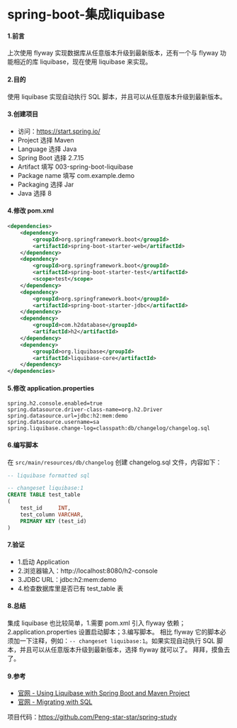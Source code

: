 # spring-boot-集成liquibase

#### 1.前言
上次使用 flyway 实现数据库从任意版本升级到最新版本，还有一个与 flyway 功能相近的库 liquibase，现在使用 liquibase 来实现。
  
#### 2.目的
  使用 liquibase 实现自动执行 SQL 脚本，并且可以从任意版本升级到最新版本。

#### 3.创建项目
  * 访问：https://start.spring.io/
  * Project 选择 Maven
  * Language 选择 Java
  * Spring Boot 选择 2.7.15
  * Artifact 填写 003-spring-boot-liquibase
  * Package name 填写 com.example.demo
  * Packaging 选择 Jar
  * Java 选择 8  

#### 4.修改 pom.xml
```xml
<dependencies>
    <dependency>
        <groupId>org.springframework.boot</groupId>
        <artifactId>spring-boot-starter-web</artifactId>
    </dependency>
    <dependency>
        <groupId>org.springframework.boot</groupId>
        <artifactId>spring-boot-starter-test</artifactId>
        <scope>test</scope>
    </dependency>
    <dependency>
        <groupId>org.springframework.boot</groupId>
        <artifactId>spring-boot-starter-jdbc</artifactId>
    </dependency>
    <dependency>
        <groupId>com.h2database</groupId>
        <artifactId>h2</artifactId>
    </dependency>
    <dependency>
        <groupId>org.liquibase</groupId>
        <artifactId>liquibase-core</artifactId>
    </dependency>
</dependencies>
```
#### 5.修改 application.properties
```
spring.h2.console.enabled=true
spring.datasource.driver-class-name=org.h2.Driver
spring.datasource.url=jdbc:h2:mem:demo
spring.datasource.username=sa
spring.liquibase.change-log=classpath:db/changelog/changelog.sql
``` 

#### 6.编写脚本
在 `src/main/resources/db/changelog` 创建 changelog.sql 文件，内容如下：
```SQL
-- liquibase formatted sql

-- changeset liquibase:1
CREATE TABLE test_table
(
    test_id     INT,
    test_column VARCHAR,
    PRIMARY KEY (test_id)
)
```

#### 7.验证
  * 1.启动 Application
  * 2.浏览器输入：http://localhost:8080/h2-console
  * 3.JDBC URL：jdbc:h2:mem:demo
  * 4.检查数据库里是否已有 test_table 表

#### 8.总结
集成 liquibase 也比较简单，1.需要 pom.xml 引入 flyway 依赖；2.application.properties 设置启动脚本；3.编写脚本。
相比 flyway 它的脚本必须加一下注释，例如：`-- changeset liquibase:1`。如果实现自动执行 SQL 脚本，并且可以从任意版本升级到最新版本，选择 flyway 就可以了。
拜拜，摸鱼去了。

#### 9.参考
  * [官网 - Using Liquibase with Spring Boot and Maven Project](https://contribute.liquibase.com/extensions-integrations/directory/integration-docs/springboot/using-springboot-with-maven/)
  * [官网 - Migrating with SQL](https://docs.liquibase.com/workflows/liquibase-community/migrate-with-sql.html)

项目代码：https://github.com/Peng-star-star/spring-study